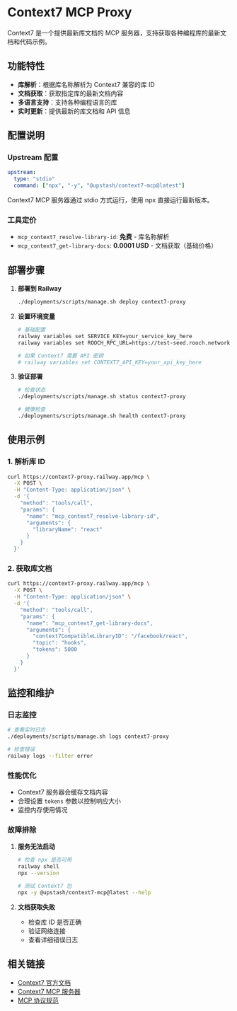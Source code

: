 # Context7 MCP Proxy

Context7 是一个提供最新库文档的 MCP 服务器，支持获取各种编程库的最新文档和代码示例。

## 功能特性

- **库解析**：根据库名称解析为 Context7 兼容的库 ID
- **文档获取**：获取指定库的最新文档内容
- **多语言支持**：支持各种编程语言的库
- **实时更新**：提供最新的库文档和 API 信息

## 配置说明

### Upstream 配置

```yaml
upstream:
  type: "stdio"
  command: ["npx", "-y", "@upstash/context7-mcp@latest"]
```

Context7 MCP 服务器通过 stdio 方式运行，使用 npx 直接运行最新版本。

### 工具定价

- `mcp_context7_resolve-library-id`: **免费** - 库名称解析
- `mcp_context7_get-library-docs`: **0.0001 USD** - 文档获取（基础价格）

## 部署步骤

1. **部署到 Railway**
   ```bash
   ./deployments/scripts/manage.sh deploy context7-proxy
   ```

2. **设置环境变量**
   ```bash
   # 基础配置
   railway variables set SERVICE_KEY=your_service_key_here
   railway variables set ROOCH_RPC_URL=https://test-seed.rooch.network
   
   # 如果 Context7 需要 API 密钥
   # railway variables set CONTEXT7_API_KEY=your_api_key_here
   ```

3. **验证部署**
   ```bash
   # 检查状态
   ./deployments/scripts/manage.sh status context7-proxy
   
   # 健康检查
   ./deployments/scripts/manage.sh health context7-proxy
   ```

## 使用示例

### 1. 解析库 ID

```bash
curl https://context7-proxy.railway.app/mcp \
  -X POST \
  -H "Content-Type: application/json" \
  -d '{
    "method": "tools/call",
    "params": {
      "name": "mcp_context7_resolve-library-id",
      "arguments": {
        "libraryName": "react"
      }
    }
  }'
```

### 2. 获取库文档

```bash
curl https://context7-proxy.railway.app/mcp \
  -X POST \
  -H "Content-Type: application/json" \
  -d '{
    "method": "tools/call",
    "params": {
      "name": "mcp_context7_get-library-docs",
      "arguments": {
        "context7CompatibleLibraryID": "/facebook/react",
        "topic": "hooks",
        "tokens": 5000
      }
    }
  }'
```

## 监控和维护

### 日志监控

```bash
# 查看实时日志
./deployments/scripts/manage.sh logs context7-proxy

# 检查错误
railway logs --filter error
```

### 性能优化

- Context7 服务器会缓存文档内容
- 合理设置 `tokens` 参数以控制响应大小
- 监控内存使用情况

### 故障排除

1. **服务无法启动**
   ```bash
   # 检查 npx 是否可用
   railway shell
   npx --version
   
   # 测试 Context7 包
   npx -y @upstash/context7-mcp@latest --help
   ```

2. **文档获取失败**
   - 检查库 ID 是否正确
   - 验证网络连接
   - 查看详细错误日志

## 相关链接

- [Context7 官方文档](https://upstash.com/docs/context7)
- [Context7 MCP 服务器](https://github.com/upstash/context7-mcp)
- [MCP 协议规范](https://modelcontextprotocol.io/)
